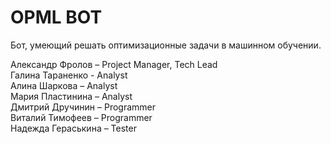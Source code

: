 # OPML BOT

Бот, умеющий решать оптимизационные задачи в машинном обучении.

Александр Фролов – Project Manager, Tech Lead   
Галина Тараненко - Analyst    
Алина Шаркова – Analyst   
Мария Пластинина – Analyst    
Дмитрий Дручинин – Programmer    
Виталий Тимофеев – Programmer   
Надежда Гераськина – Tester   
